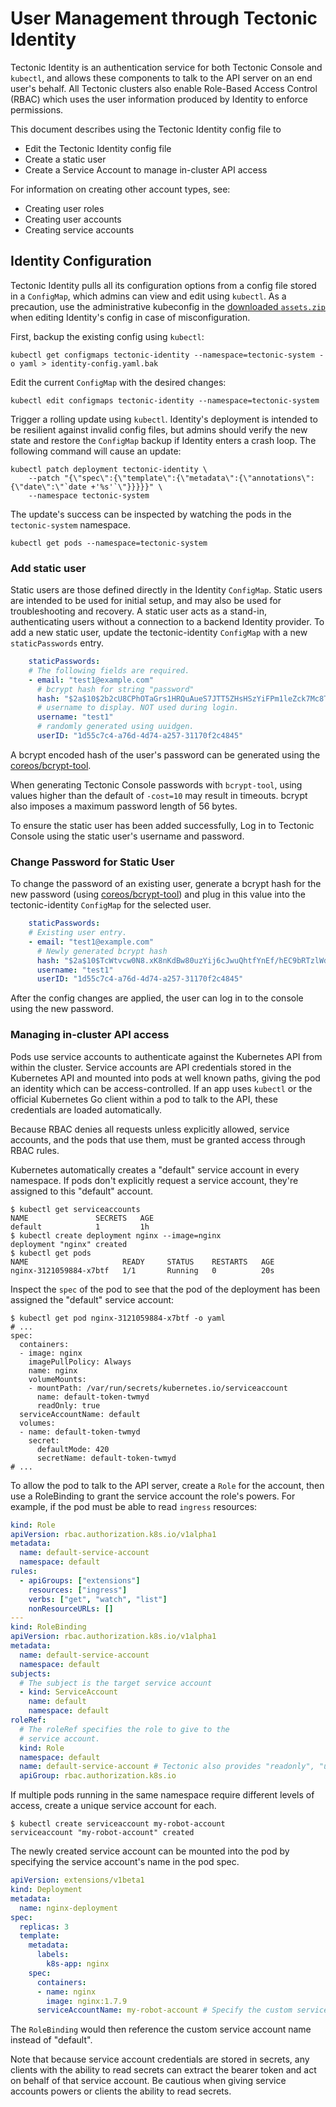 # User Management through Tectonic Identity

Tectonic Identity is an authentication service for both Tectonic Console and `kubectl`, and allows these components to talk to the API server on an end user's behalf. All Tectonic clusters also enable Role-Based Access Control (RBAC) which uses the user information produced by Identity to enforce permissions.

This document describes using the Tectonic Identity config file to
* Edit the Tectonic Identity config file
* Create a static user
* Create a Service Account to manage in-cluster API access

For information on creating other account types, see:
* Creating user roles
* Creating user accounts
* Creating service accounts

## Identity Configuration

Tectonic Identity pulls all its configuration options from a config file stored in a `ConfigMap`, which admins can view and edit using `kubectl`. As a precaution, use the administrative kubeconfig in the  [downloaded `assets.zip`][assets-zip] when editing Identity's config in case of misconfiguration.

First, backup the existing config using `kubectl`:

```
kubectl get configmaps tectonic-identity --namespace=tectonic-system -o yaml > identity-config.yaml.bak
```

Edit the current `ConfigMap` with the desired changes:

```
kubectl edit configmaps tectonic-identity --namespace=tectonic-system
```

Trigger a rolling update using `kubectl`. Identity's deployment is intended to be resilient against invalid config files, but admins should verify the new state and restore the `ConfigMap` backup if Identity enters a crash loop. The following command will cause an update:

```
kubectl patch deployment tectonic-identity \
    --patch "{\"spec\":{\"template\":{\"metadata\":{\"annotations\":{\"date\":\"`date +'%s'`\"}}}}}" \
    --namespace tectonic-system
```

The update's success can be inspected by watching the pods in the `tectonic-system` namespace.

```
kubectl get pods --namespace=tectonic-system
```

### Add static user

Static users are those defined directly in the Identity `ConfigMap`. Static users are intended to be used for initial setup, and may also be used for troubleshooting and recovery. A static user acts as a stand-in, authenticating users without a connection to a backend Identity provider. To add a new static user, update the tectonic-identity `ConfigMap` with a new `staticPasswords` entry.

```yaml
    staticPasswords:
    # The following fields are required.
    - email: "test1@example.com"
      # bcrypt hash for string "password"
      hash: "$2a$10$2b2cU8CPhOTaGrs1HRQuAueS7JTT5ZHsHSzYiFPm1leZck7Mc8T4W"
      # username to display. NOT used during login.
      username: "test1"
      # randomly generated using uuidgen.
      userID: "1d55c7c4-a76d-4d74-a257-31170f2c4845"
```

A bcrypt encoded hash of the user's password can be generated using the [coreos/bcrypt-tool](https://github.com/coreos/bcrypt-tool/releases/tag/v1.0.0).

When generating Tectonic Console passwords with `bcrypt-tool`, using values higher than the default of `-cost=10` may result in timeouts. bcrypt also imposes a maximum password length of 56 bytes.

To ensure the static user has been added successfully, Log in to Tectonic Console using the static user's username and password.

### Change Password for Static User

To change the password of an existing user, generate a bcrypt hash for the new password (using [coreos/bcrypt-tool](https://github.com/coreos/bcrypt-tool/releases/tag/v1.0.0)) and plug in this value into the tectonic-identity `ConfigMap` for the selected user.

```yaml
    staticPasswords:
    # Existing user entry.
    - email: "test1@example.com"
      # Newly generated bcrypt hash
      hash: "$2a$10$TcWtvcw0N8.xK8nKdBw80uzYij6cJwuQhtfYnEf/hEC9bRTzlWdIq"
      username: "test1"
      userID: "1d55c7c4-a76d-4d74-a257-31170f2c4845"
```

After the config changes are applied, the user can log in to the console using the new password.

### Managing in-cluster API access

Pods use service accounts to authenticate against the Kubernetes API from within the cluster. Service accounts are API credentials stored in the Kubernetes API and mounted into pods at well known paths, giving the pod an identity which can be access-controlled. If an app uses `kubectl` or the official Kubernetes Go client within a pod to talk to the API, these credentials are loaded automatically.

Because RBAC denies all requests unless explicitly allowed, service accounts, and the pods that use them, must be granted access through RBAC rules.

Kubernetes automatically creates a "default" service account in every namespace. If pods don't explicitly request a service account, they're assigned to this "default" account.

```
$ kubectl get serviceaccounts
NAME               SECRETS   AGE
default            1         1h
$ kubectl create deployment nginx --image=nginx
deployment "nginx" created
$ kubectl get pods
NAME                     READY     STATUS    RESTARTS   AGE
nginx-3121059884-x7btf   1/1       Running   0          20s
```

Inspect the `spec` of the pod to see that the pod of the deployment has been assigned the "default" service account:

```
$ kubectl get pod nginx-3121059884-x7btf -o yaml
# ...
spec:
  containers:
  - image: nginx
    imagePullPolicy: Always
    name: nginx
    volumeMounts:
    - mountPath: /var/run/secrets/kubernetes.io/serviceaccount
      name: default-token-twmyd
      readOnly: true
  serviceAccountName: default
  volumes:
  - name: default-token-twmyd
    secret:
      defaultMode: 420
      secretName: default-token-twmyd
# ...
```

To allow the pod to talk to the API server, create a `Role` for the account, then use a RoleBinding to grant the service account the role's powers. For example, if the pod must be able to read `ingress` resources:

```yaml
kind: Role
apiVersion: rbac.authorization.k8s.io/v1alpha1
metadata:
  name: default-service-account
  namespace: default
rules:
  - apiGroups: ["extensions"]
    resources: ["ingress"]
    verbs: ["get", "watch", "list"]
    nonResourceURLs: []
---
kind: RoleBinding
apiVersion: rbac.authorization.k8s.io/v1alpha1
metadata:
  name: default-service-account
  namespace: default
subjects:
  # The subject is the target service account
  - kind: ServiceAccount
    name: default
    namespace: default
roleRef:
  # The roleRef specifies the role to give to the
  # service account.
  kind: Role
  namespace: default
  name: default-service-account # Tectonic also provides "readonly", "user", and "admin" cluster roles.
  apiGroup: rbac.authorization.k8s.io
```

If multiple pods running in the same namespace require different levels of access, create a unique service account for each.

```
$ kubectl create serviceaccount my-robot-account
serviceaccount "my-robot-account" created
```

The newly created service account can be mounted into the pod by specifying the service account's name in the pod spec.

```yaml
apiVersion: extensions/v1beta1
kind: Deployment
metadata:
  name: nginx-deployment
spec:
  replicas: 3
  template:
    metadata:
      labels:
        k8s-app: nginx
    spec:
      containers:
      - name: nginx
        image: nginx:1.7.9
      serviceAccountName: my-robot-account # Specify the custom service account
```

The `RoleBinding` would then reference the custom service account name instead of "default".

Note that because service account credentials are stored in secrets, any clients with the ability to read secrets can extract the bearer token and act on behalf of that service account. Be cautious when giving service accounts powers or clients the ability to read secrets.


[assets-zip]: assets-zip.md
[k8s-rbac]: http://kubernetes.io/docs/admin/authorization/#rbac-mode
